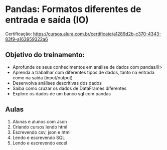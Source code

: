 # Pandas: Formatos diferentes de entrada e saída (IO)

Certificação: https://cursos.alura.com.br/certificate/a1289d2b-c370-4343-83f9-a163959322a6

<h2>Objetivo do treinamento:</h2>

<ul>
    <li>Aprofunde os seus conhecimentos em análise de dados com pandas/li>
    <li>Aprenda a trabalhar com diferentes tipos de dados, tanto na entrada como na saída (input/output)</li>
    <li>Desenvolva análises descritivas dos dados</li>
    <li>Saiba como cruzar os dados de DataFrames diferentes</li>
    <li>Explore os dados de um banco sql com pandas</li>
</ul>

<h2>Aulas</h2>

<ol>
    <li>Alunas e alunos com Json</li>
    <li>Criando cursos lendo html</li>
    <li>Escrevendo csv, json e html</li>
    <li>Lendo e escrevendo SQL</li>
    <li>Lendo e escrevendo excel</li>
</ol>


